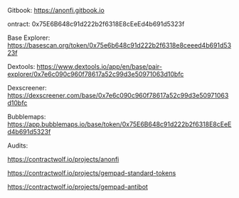 Gitbook:
https://anonfi.gitbook.io

ontract: 0x75E6B648c91d222b2f6318E8cEeEd4b691d5323f

Base Explorer: https://basescan.org/token/0x75e6b648c91d222b2f6318e8ceeed4b691d5323f

Dextools: https://www.dextools.io/app/en/base/pair-explorer/0x7e6c090c960f78617a52c99d3e50971063d10bfc

Dexscreener: https://dexscreener.com/base/0x7e6c090c960f78617a52c99d3e50971063d10bfc

Bubblemaps: https://app.bubblemaps.io/base/token/0x75E6B648c91d222b2f6318E8cEeEd4b691d5323f

Audits:

https://contractwolf.io/projects/anonfi

https://contractwolf.io/projects/gempad-standard-tokens

https://contractwolf.io/projects/gempad-antibot
